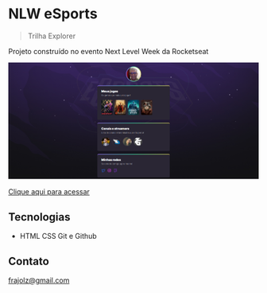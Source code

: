 # NLW eSports

> Trilha Explorer

Projeto construído no evento Next Level Week da Rocketseat

![preview](./.github/preview.png)

[Clique aqui para acessar](https://frajolz.github.io/nlw-esports-explorer)

## Tecnologias

- HTML
CSS
Git e Github

## Contato

frajolz@gmail.com